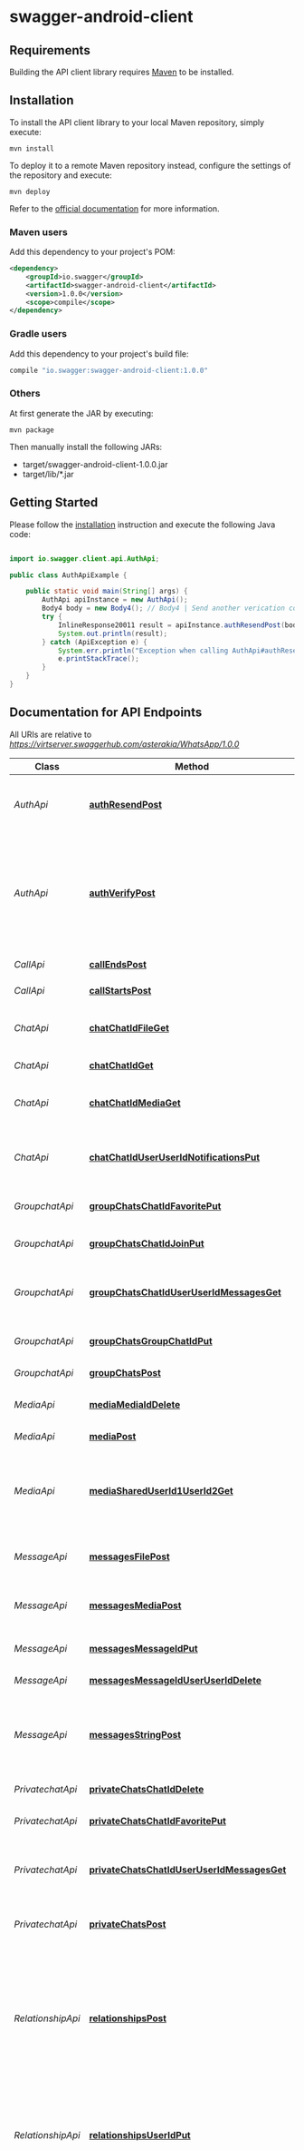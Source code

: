 # swagger-android-client

## Requirements

Building the API client library requires [Maven](https://maven.apache.org/) to be installed.

## Installation

To install the API client library to your local Maven repository, simply execute:

```shell
mvn install
```

To deploy it to a remote Maven repository instead, configure the settings of the repository and execute:

```shell
mvn deploy
```

Refer to the [official documentation](https://maven.apache.org/plugins/maven-deploy-plugin/usage.html) for more information.

### Maven users

Add this dependency to your project's POM:

```xml
<dependency>
    <groupId>io.swagger</groupId>
    <artifactId>swagger-android-client</artifactId>
    <version>1.0.0</version>
    <scope>compile</scope>
</dependency>
```

### Gradle users

Add this dependency to your project's build file:

```groovy
compile "io.swagger:swagger-android-client:1.0.0"
```

### Others

At first generate the JAR by executing:

    mvn package

Then manually install the following JARs:

* target/swagger-android-client-1.0.0.jar
* target/lib/*.jar

## Getting Started

Please follow the [installation](#installation) instruction and execute the following Java code:

```java

import io.swagger.client.api.AuthApi;

public class AuthApiExample {

    public static void main(String[] args) {
        AuthApi apiInstance = new AuthApi();
        Body4 body = new Body4(); // Body4 | Send another verication code
        try {
            InlineResponse20011 result = apiInstance.authResendPost(body);
            System.out.println(result);
        } catch (ApiException e) {
            System.err.println("Exception when calling AuthApi#authResendPost");
            e.printStackTrace();
        }
    }
}

```

## Documentation for API Endpoints

All URIs are relative to *https://virtserver.swaggerhub.com/asterakia/WhatsApp/1.0.0*

Class | Method | HTTP request | Description
------------ | ------------- | ------------- | -------------
*AuthApi* | [**authResendPost**](docs/AuthApi.md#authResendPost) | **POST** /auth/resend | Resend another verifcation code to the user
*AuthApi* | [**authVerifyPost**](docs/AuthApi.md#authVerifyPost) | **POST** /auth/verify | The user will input verifaction code and if it is the correct code, a JSON web token will be returned
*CallApi* | [**callEndsPost**](docs/CallApi.md#callEndsPost) | **POST** /call/ends | New call starts.
*CallApi* | [**callStartsPost**](docs/CallApi.md#callStartsPost) | **POST** /call/starts | New call starts.
*ChatApi* | [**chatChatIdFileGet**](docs/ChatApi.md#chatChatIdFileGet) | **GET** /chat/{chatId}/file | Get all files belonging to a specific chat
*ChatApi* | [**chatChatIdGet**](docs/ChatApi.md#chatChatIdGet) | **GET** /chat/{chatId} | Get a chat by ID
*ChatApi* | [**chatChatIdMediaGet**](docs/ChatApi.md#chatChatIdMediaGet) | **GET** /chat/{chatId}/media | Returns all the media files shared in a chat
*ChatApi* | [**chatChatIdUserUserIdNotificationsPut**](docs/ChatApi.md#chatChatIdUserUserIdNotificationsPut) | **PUT** /chat/{chatId}/user/{userId}/notifications | Edit the notifications a user can receive from a chat
*GroupchatApi* | [**groupChatsChatIdFavoritePut**](docs/GroupchatApi.md#groupChatsChatIdFavoritePut) | **PUT** /groupChats/{chatId}/favorite | Favorite a specific group chat
*GroupchatApi* | [**groupChatsChatIdJoinPut**](docs/GroupchatApi.md#groupChatsChatIdJoinPut) | **PUT** /groupChats/{chatId}/join | Add user(s) to a groupChat
*GroupchatApi* | [**groupChatsChatIdUserUserIdMessagesGet**](docs/GroupchatApi.md#groupChatsChatIdUserUserIdMessagesGet) | **GET** /groupChats/{chatId}/user/{userId}/messages | Get 40 messages belonging to a group chat
*GroupchatApi* | [**groupChatsGroupChatIdPut**](docs/GroupchatApi.md#groupChatsGroupChatIdPut) | **PUT** /groupChats/{groupChatId} | Edit the details of a groupChat
*GroupchatApi* | [**groupChatsPost**](docs/GroupchatApi.md#groupChatsPost) | **POST** /groupChats | Create a groupChat
*MediaApi* | [**mediaMediaIdDelete**](docs/MediaApi.md#mediaMediaIdDelete) | **DELETE** /media/{mediaId} | Delete a media object.
*MediaApi* | [**mediaPost**](docs/MediaApi.md#mediaPost) | **POST** /media | Upload a file
*MediaApi* | [**mediaSharedUserId1UserId2Get**](docs/MediaApi.md#mediaSharedUserId1UserId2Get) | **GET** /media/shared/{userId1}/{userId2} | Get all media which two user&#39;s have shared between each other
*MessageApi* | [**messagesFilePost**](docs/MessageApi.md#messagesFilePost) | **POST** /messages/file | Send a message with a file or files
*MessageApi* | [**messagesMediaPost**](docs/MessageApi.md#messagesMediaPost) | **POST** /messages/media | Send a message with a file attatched
*MessageApi* | [**messagesMessageIdPut**](docs/MessageApi.md#messagesMessageIdPut) | **PUT** /messages/{messageId} | Edit (patch) a particular message
*MessageApi* | [**messagesMessageIdUserUserIdDelete**](docs/MessageApi.md#messagesMessageIdUserUserIdDelete) | **DELETE** /messages/{messageId}/user/{userId} | delete a message
*MessageApi* | [**messagesStringPost**](docs/MessageApi.md#messagesStringPost) | **POST** /messages/string | Create a message with no image attached to the message
*PrivatechatApi* | [**privateChatsChatIdDelete**](docs/PrivatechatApi.md#privateChatsChatIdDelete) | **DELETE** /privateChats/{chatId} | Delete a private chat
*PrivatechatApi* | [**privateChatsChatIdFavoritePut**](docs/PrivatechatApi.md#privateChatsChatIdFavoritePut) | **PUT** /privateChats/{chatId}/favorite | Favorite a specific private chat
*PrivatechatApi* | [**privateChatsChatIdUserUserIdMessagesGet**](docs/PrivatechatApi.md#privateChatsChatIdUserUserIdMessagesGet) | **GET** /privateChats/{chatId}/user/{userId}/messages | Get 40 messages belonging to a private chat.
*PrivatechatApi* | [**privateChatsPost**](docs/PrivatechatApi.md#privateChatsPost) | **POST** /privateChats | Create a private chat between two users
*RelationshipApi* | [**relationshipsPost**](docs/RelationshipApi.md#relationshipsPost) | **POST** /relationships | Create a relationship (blocked or friends) between two users. Even if a relationship is being updated, use this route
*RelationshipApi* | [**relationshipsUserIdPut**](docs/RelationshipApi.md#relationshipsUserIdPut) | **PUT** /relationships/{userId} | Change a relationship from friends to blocked or from blocked back to friends
*SocketApi* | [**socketUserEnteredWhatsAppPost**](docs/SocketApi.md#socketUserEnteredWhatsAppPost) | **POST** /socket/user-entered-WhatsApp | When a user enters WhatsApp, emit the socket function &#39;user-entered-WhatsApp&#39;. The server will then emit new-and-updated-data
*UserApi* | [**usersPost**](docs/UserApi.md#usersPost) | **POST** /users | Create a user object using a phone number.
*UserApi* | [**usersUserIdBlockedGet**](docs/UserApi.md#usersUserIdBlockedGet) | **GET** /users/{userId}/blocked | Get all the blocked users belonging to a specifc user.
*UserApi* | [**usersUserIdCallsAnsweredGet**](docs/UserApi.md#usersUserIdCallsAnsweredGet) | **GET** /users/{userId}/calls/answered | Get all answered calls.
*UserApi* | [**usersUserIdCallsGet**](docs/UserApi.md#usersUserIdCallsGet) | **GET** /users/{userId}/calls | Get all calls made by a specific user.
*UserApi* | [**usersUserIdCallsNonansweredGet**](docs/UserApi.md#usersUserIdCallsNonansweredGet) | **GET** /users/{userId}/calls/nonanswered | Get all non answered calls belonging to a user.
*UserApi* | [**usersUserIdCheckContactsUseWhatsAppPost**](docs/UserApi.md#usersUserIdCheckContactsUseWhatsAppPost) | **POST** /users/{userId}/check_contacts_use_whatsApp | Check if contacts are WhatApp&#39;s users
*UserApi* | [**usersUserIdDelete**](docs/UserApi.md#usersUserIdDelete) | **DELETE** /users/{userId} | Delete a user.
*UserApi* | [**usersUserIdFriendsGet**](docs/UserApi.md#usersUserIdFriendsGet) | **GET** /users/{userId}/friends | Get all the friend&#39;s belonging to this user.
*UserApi* | [**usersUserIdGet**](docs/UserApi.md#usersUserIdGet) | **GET** /users/{userId} | Get info on one specific user.
*UserApi* | [**usersUserIdInviteToWhatsAppPost**](docs/UserApi.md#usersUserIdInviteToWhatsAppPost) | **POST** /users/{userId}/invite_to_WhatsApp | Invite a contact to download WhatsApp via SMS
*UserApi* | [**usersUserIdLeaveChatIdPut**](docs/UserApi.md#usersUserIdLeaveChatIdPut) | **PUT** /users/{userId}/leave/{chatId} | This route is envoked when a user leaves a chat chat
*UserApi* | [**usersUserIdMessagesDeliveredGet**](docs/UserApi.md#usersUserIdMessagesDeliveredGet) | **GET** /users/{userId}/messages/delivered | Get all delivered messages.
*UserApi* | [**usersUserIdMessagesFavoriteGet**](docs/UserApi.md#usersUserIdMessagesFavoriteGet) | **GET** /users/{userId}/messages/favorite | Get all favorite messages belonging to a user.
*UserApi* | [**usersUserIdMessagesGet**](docs/UserApi.md#usersUserIdMessagesGet) | **GET** /users/{userId}/messages | Get all messages belonging to a specific user.
*UserApi* | [**usersUserIdMessagesSeenGet**](docs/UserApi.md#usersUserIdMessagesSeenGet) | **GET** /users/{userId}/messages/seen | Get all messages belonging to a user that have been seen by another user/ other users.
*UserApi* | [**usersUserIdMessagesUnreadGet**](docs/UserApi.md#usersUserIdMessagesUnreadGet) | **GET** /users/{userId}/messages/unread | Get all unread messages belonging to a user.
*UserApi* | [**usersUserIdNotificationsGlobalPatch**](docs/UserApi.md#usersUserIdNotificationsGlobalPatch) | **PATCH** /users/{userId}/notifications/global | Edit the global settings for notifications
*UserApi* | [**usersUserIdPrivategroupChatsGet**](docs/UserApi.md#usersUserIdPrivategroupChatsGet) | **GET** /users/{userId}/private&amp;group_chats | Get both private and group chats and calls the user is a participant of
*UserApi* | [**usersUserIdPut**](docs/UserApi.md#usersUserIdPut) | **PUT** /users/{userId} | Update a user


## Documentation for Models

 - [Body](docs/Body.md)
 - [Body1](docs/Body1.md)
 - [Body10](docs/Body10.md)
 - [Body11](docs/Body11.md)
 - [Body12](docs/Body12.md)
 - [Body2](docs/Body2.md)
 - [Body3](docs/Body3.md)
 - [Body4](docs/Body4.md)
 - [Body5](docs/Body5.md)
 - [Body6](docs/Body6.md)
 - [Body7](docs/Body7.md)
 - [Body8](docs/Body8.md)
 - [Body9](docs/Body9.md)
 - [Chat](docs/Chat.md)
 - [GroupChat](docs/GroupChat.md)
 - [InlineResponse200](docs/InlineResponse200.md)
 - [InlineResponse2001](docs/InlineResponse2001.md)
 - [InlineResponse20010](docs/InlineResponse20010.md)
 - [InlineResponse20011](docs/InlineResponse20011.md)
 - [InlineResponse20012](docs/InlineResponse20012.md)
 - [InlineResponse20012MediaArray](docs/InlineResponse20012MediaArray.md)
 - [InlineResponse20013](docs/InlineResponse20013.md)
 - [InlineResponse20013SharedMedia](docs/InlineResponse20013SharedMedia.md)
 - [InlineResponse20014](docs/InlineResponse20014.md)
 - [InlineResponse20014Messages](docs/InlineResponse20014Messages.md)
 - [InlineResponse20014MessagesFiles](docs/InlineResponse20014MessagesFiles.md)
 - [InlineResponse20014MessagesRead](docs/InlineResponse20014MessagesRead.md)
 - [InlineResponse20014MessagesUnread](docs/InlineResponse20014MessagesUnread.md)
 - [InlineResponse20015](docs/InlineResponse20015.md)
 - [InlineResponse20015Chat](docs/InlineResponse20015Chat.md)
 - [InlineResponse20016](docs/InlineResponse20016.md)
 - [InlineResponse20017](docs/InlineResponse20017.md)
 - [InlineResponse20017Messages](docs/InlineResponse20017Messages.md)
 - [InlineResponse20017MessagesFiles](docs/InlineResponse20017MessagesFiles.md)
 - [InlineResponse20017MessagesUnread](docs/InlineResponse20017MessagesUnread.md)
 - [InlineResponse20018](docs/InlineResponse20018.md)
 - [InlineResponse20019](docs/InlineResponse20019.md)
 - [InlineResponse2001UnreadMessages](docs/InlineResponse2001UnreadMessages.md)
 - [InlineResponse2002](docs/InlineResponse2002.md)
 - [InlineResponse20020](docs/InlineResponse20020.md)
 - [InlineResponse20020MediaArray](docs/InlineResponse20020MediaArray.md)
 - [InlineResponse20021](docs/InlineResponse20021.md)
 - [InlineResponse20022](docs/InlineResponse20022.md)
 - [InlineResponse2003](docs/InlineResponse2003.md)
 - [InlineResponse2004](docs/InlineResponse2004.md)
 - [InlineResponse2005](docs/InlineResponse2005.md)
 - [InlineResponse2005NonAnsweredCalls](docs/InlineResponse2005NonAnsweredCalls.md)
 - [InlineResponse2006](docs/InlineResponse2006.md)
 - [InlineResponse2007](docs/InlineResponse2007.md)
 - [InlineResponse2007Chats](docs/InlineResponse2007Chats.md)
 - [InlineResponse2007GroupChatInfo](docs/InlineResponse2007GroupChatInfo.md)
 - [InlineResponse2007Message](docs/InlineResponse2007Message.md)
 - [InlineResponse2007MessageFiles](docs/InlineResponse2007MessageFiles.md)
 - [InlineResponse2007MessageMediaArray](docs/InlineResponse2007MessageMediaArray.md)
 - [InlineResponse2007MessageUser](docs/InlineResponse2007MessageUser.md)
 - [InlineResponse2007User](docs/InlineResponse2007User.md)
 - [InlineResponse2008](docs/InlineResponse2008.md)
 - [InlineResponse2009](docs/InlineResponse2009.md)
 - [InlineResponse200User](docs/InlineResponse200User.md)
 - [InlineResponse500](docs/InlineResponse500.md)
 - [InlineResponse500Messages](docs/InlineResponse500Messages.md)
 - [Media](docs/Media.md)
 - [Message](docs/Message.md)
 - [MessageFiles](docs/MessageFiles.md)
 - [MessageGroupChat](docs/MessageGroupChat.md)
 - [Relationship](docs/Relationship.md)
 - [User](docs/User.md)
 - [UserChats](docs/UserChats.md)


## Documentation for Authorization

Authentication schemes defined for the API:
### Authorization

- **Type**: API key
- **API key parameter name**: Authorization
- **Location**: HTTP header

### Socket

- **Type**: API key
- **API key parameter name**: socket
- **Location**: HTTP header


## Recommendation

It's recommended to create an instance of `ApiClient` per thread in a multithreaded environment to avoid any potential issues.

## Author

irma.tabakis@gmail.com

